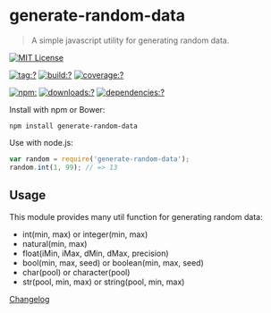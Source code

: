 # generate-random-data

> A simple javascript utility for generating random data.

[![MIT License](https://img.shields.io/badge/license-MIT_License-green.svg?style=flat-square)](https://github.com/bubkoo/generate-random-data/blob/master/LICENSE)

[![tag:?](https://img.shields.io/github/tag/bubkoo/generate-random-data.svg?style=flat-square)](https://github.com/bubkoo/generate-random-data/releases)
[![build:?](https://img.shields.io/travis/bubkoo/generate-random-data/master.svg?style=flat-square)](https://travis-ci.org/bubkoo/generate-random-data)
[![coverage:?](https://img.shields.io/coveralls/bubkoo/generate-random-data/master.svg?style=flat-square)](https://coveralls.io/github/bubkoo/generate-random-data)

[![npm:](https://img.shields.io/npm/v/generate-random-data.svg?style=flat-square)](https://www.npmjs.com/packages/generate-random-data)
[![downloads:?](https://img.shields.io/npm/dm/generate-random-data.svg?style=flat-square)](https://www.npmjs.com/packages/generate-random-data)
[![dependencies:?](https://img.shields.io/david/bubkoo/generate-random-data.svg?style=flat-square)](https://david-dm.org/bubkoo/generate-random-data)


Install with npm or Bower:

```shell
npm install generate-random-data
```

Use with node.js:

```javascript
var random = require('generate-random-data');
random.int(1, 99); // => 13
```

## Usage

This module provides many util function for generating random data:

- int(min, max) or integer(min, max)
- natural(min, max)
- float(iMin, iMax, dMin, dMax, precision)
- bool(min, max, seed) or boolean(min, max, seed)
- char(pool) or character(pool)
- str(pool, min, max) or string(pool, min, max)


[Changelog](https://github.com/bubkoo/generate-random-data/blob/master/HISTORY.md)

